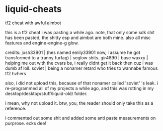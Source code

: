 # liquid-cheats
tf2 cheat with awful aimbot

this is a tf2 cheat i was pasting a while ago.
note, that only some sdk shit has been pasted, the shitty esp and aimbot are both mine. also all misc features and engine-engine-g glow.

credits:
josh33901 | (hes named emily33901 now, i assume he got transformed to a tranny furfag) | seglow shits.
gir4890 | base
waxxy | helping me out with the cvars bs, i really didnt get it back then cuz i was dumb af loll.
soviet | being a nonamer retard who tries to wannabe famous tf2 hvhers

also, i did not upload this, because of that nonamer called 'soviet' 's leak.
i re-programmed all of my projects a while ago, and this was rotting in my desktop/desktop/stuff/liquid-old/ folder.

i mean, why not upload it.
btw, you, the reader should only take this as a reference.

i commented out some shit and added some anti paste measurements on purprose.
ecks dee!
